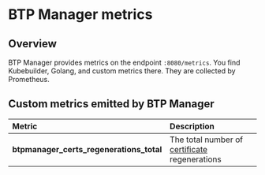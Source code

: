 # BTP Manager metrics

## Overview
BTP Manager provides metrics on the endpoint `:8080/metrics`. You find Kubebuilder, Golang, and custom metrics there. They are collected by Prometheus.

## Custom metrics emitted by BTP Manager

| Metric                                          | Description                                                                      |
| :----------------------------------------------- | :------------------------------------------------------------------------------- |
| **btpmanager_certs_regenerations_total**        | The total number of [certificate](06-10-certs.md) regenerations                  |